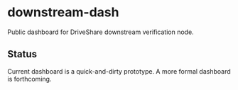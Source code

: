 downstream-dash
===============

Public dashboard for DriveShare downstream verification node.

## Status
Current dashboard is a quick-and-dirty prototype. A more formal dashboard is forthcoming.
